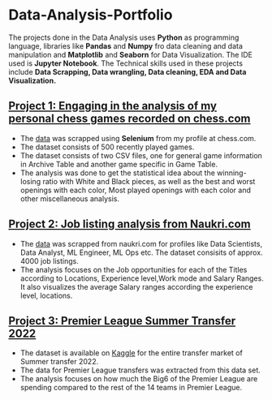 # Data-Analysis-Portfolio
The projects done in the Data Analysis uses __Python__ as programming language, libraries like __Pandas__ and __Numpy__ fro data cleaning and data manipulation and __Matplotlib__ and __Seaborn__ for Data Visualization. The IDE used is __Jupyter Notebook__. The Technical skills used in these projects include __Data Scrapping, Data wrangling, Data cleaning, EDA and Data Visualization.__

## [Project 1: Engaging in the analysis of my personal chess games recorded on chess.com](https://github.com/iamtanzeel/Data-Analysis-Portfolio/tree/main/chess.com)

* The [data](https://docs.google.com/spreadsheets/d/1l3UhsFfxbSxXTjWurQQG7JKZE0h2ko9wG2tnPSZ3ytE/edit?usp=sharing) was scrapped using __Selenium__ from my profile at chess.com.
* The dataset consists of 500 recently played games.
* The dataset consists of two CSV files, one for general game information in Archive Table and another game specific in Game Table.
* The analysis was done to get the statistical idea about the winning-losing ratio with White and Black pieces, as well as the best and worst openings with each color, Most played openings with each color and other miscellaneous analysis.

## [Project 2: Job listing analysis from Naukri.com](https://github.com/iamtanzeel/Data-Analysis-Portfolio/tree/main/job_listings)

* The [data](https://docs.google.com/spreadsheets/d/1RraFZVuiZR0H3QJ5I0V_bsBbqdBl161vC6-8Boo3Dfw/edit?usp=sharing) was scrapped from naukri.com for profiles like Data Scientists, Data Analyst, ML Engineer, ML Ops etc.
The dataset consisits of approx. 4000 job listings.
* The analysis focuses on the Job opportunities for each of the Titles according to Locations, Experience level,Work mode and Salary Ranges. It also visualizes the average Salary ranges according the experience level, locations.

## [Project 3: Premier League Summer Transfer 2022](https://github.com/iamtanzeel/Data-Analysis-Portfolio/tree/main/premier_league_summertransfer_2022)

* The dataset is available on [Kaggle](https://www.kaggle.com/datasets/davidmolina/football-summer-market-2022) for the entire transfer market of Summer transfer 2022.
* The data for Premier League transfers was extracted from this data set.
* The analysis focuses on how much the Big6 of the Premier League are spending compared to the rest of the 14 teams in Premier League.


